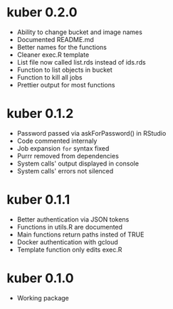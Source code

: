 # kuber 0.2.0

* Ability to change bucket and image names
* Documented README.md
* Better names for the functions
* Cleaner exec.R template
* List file now called list.rds instead of ids.rds 
* Function to list objects in bucket
* Function to kill all jobs
* Prettier output for most functions

# kuber 0.1.2

* Password passed via askForPassword() in RStudio
* Code commented internaly
* Job expansion `for` syntax fixed
* Purrr removed from dependencies
* System calls' output displayed in console
* System calls' errors not silenced

# kuber 0.1.1

* Better authentication via JSON tokens
* Functions in utils.R are documented
* Main functions return paths insted of TRUE
* Docker authentication with gcloud
* Template function only edits exec.R

# kuber 0.1.0

* Working package

